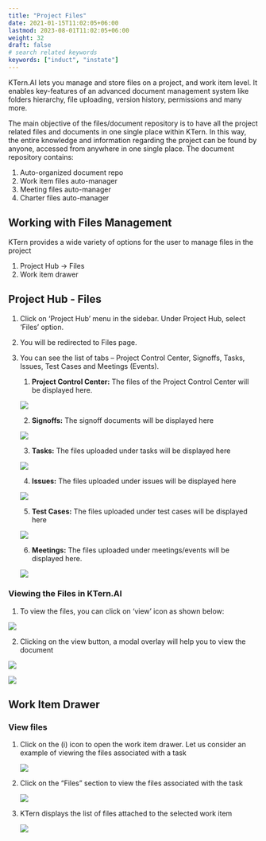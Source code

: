 ```yaml
---
title: "Project Files"
date: 2021-01-15T11:02:05+06:00
lastmod: 2023-08-01T11:02:05+06:00
weight: 32
draft: false
# search related keywords
keywords: ["induct", "instate"]
---
```



KTern.AI lets you manage and store files on a project, and work item level. It enables key-features of an advanced document management system like folders hierarchy, file uploading, version history, permissions and many more.

The main objective of the files/document repository is to have all the project related files and documents in one single place within KTern. In this way, the entire knowledge and information regarding the project can be found by anyone, accessed from anywhere in one single place.
The document repository contains:

1. Auto-organized document repo
2. Work item files auto-manager
3. Meeting files auto-manager
4. Charter files auto-manager

## Working with Files Management

KTern provides a wide variety of options for the user to manage files in the project

1. Project Hub -> Files
2. Work item drawer

## Project Hub - Files

1. Click on ‘Project Hub’ menu in the sidebar. Under Project Hub, select ‘Files’ option.
2. You will be redirected to Files page.
3. You can see the list of tabs – Project Control Center, Signoffs, Tasks, Issues, Test Cases and Meetings (Events).

   1. **Project Control Center:** The files of the Project Control Center will be displayed here.

   ![](https://storage.googleapis.com/ktern-docs-files/files-1.png)

   2. **Signoffs:** The signoff documents will be displayed here

   ![](https://storage.googleapis.com/ktern-docs-files/files-2.png)

   3. **Tasks:** The files uploaded under tasks will be displayed here

   ![](https://storage.googleapis.com/ktern-docs-files/files-3.png)

   4. **Issues:** The files uploaded under issues will be displayed here

   ![](https://storage.googleapis.com/ktern-docs-files/files-4.png)

   5. **Test Cases:** The files uploaded under test cases will be displayed here

   ![](https://storage.googleapis.com/ktern-docs-files/files-5.png)

   6. **Meetings:** The files uploaded under meetings/events will be displayed here.

   ![](https://storage.googleapis.com/ktern-docs-files/files-6.png)

### Viewing the Files in KTern.AI

1. To view the files, you can click on ‘view’ icon as shown below:

![](https://storage.googleapis.com/ktern-docs-files/files-7.png)

2. Clicking on the view button, a modal overlay will help you to view the document

![](https://storage.googleapis.com/ktern-docs-files/files-8.png)

![](https://storage.googleapis.com/ktern-docs-files/files-9.png)

## Work Item Drawer

### View files

1. Click on the (i) icon to open the work item drawer. Let us consider an example of viewing the files
   associated with a task

   ![](https://storage.googleapis.com/ktern-public-files/product-documentation/my-work-items.png)

2. Click on the “Files” section to view the files associated with the task

   ![](https://storage.googleapis.com/ktern-public-files/product-documentation/my-work-items-1.png)

3. KTern displays the list of files attached to the selected work item

   ![](https://storage.googleapis.com/ktern-public-files/product-documentation/my-work-items-2.png)
